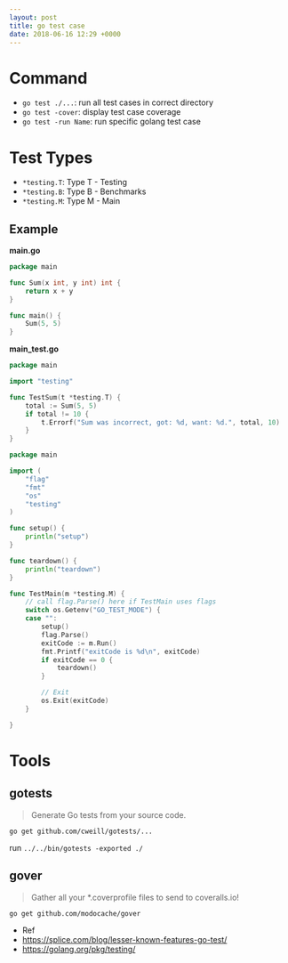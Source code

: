 ```yaml
---
layout: post
title: go test case
date: 2018-06-16 12:29 +0000
---
```


# Command
* `go test ./...`: run all test cases in correct directory
* `go test -cover`: display test case coverage
* `go test -run Name`: run specific golang test case

# Test Types
* `*testing.T`: Type T - Testing
* `*testing.B`: Type B - Benchmarks
* `*testing.M`: Type M - Main





## Example
**main.go**

```go
package main

func Sum(x int, y int) int {
	return x + y
}

func main() {
	Sum(5, 5)
}

```


**main_test.go**

```go
package main

import "testing"

func TestSum(t *testing.T) {
	total := Sum(5, 5)
	if total != 10 {
		t.Errorf("Sum was incorrect, got: %d, want: %d.", total, 10)
	}
}

```

```go
package main

import (
	"flag"
	"fmt"
	"os"
	"testing"
)

func setup() {
	println("setup")
}

func teardown() {
	println("teardown")
}

func TestMain(m *testing.M) {
	// call flag.Parse() here if TestMain uses flags
	switch os.Getenv("GO_TEST_MODE") {
	case "":
		setup()
		flag.Parse()
		exitCode := m.Run()
		fmt.Printf("exitCode is %d\n", exitCode)
		if exitCode == 0 {
			teardown()
		}

		// Exit
		os.Exit(exitCode)
	}

}

```

# Tools

## gotests
> Generate Go tests from your source code.

`go get github.com/cweill/gotests/...`

run 
`../../bin/gotests -exported ./`


## gover
> Gather all your *.coverprofile files to send to coveralls.io!

`go get github.com/modocache/gover`


- Ref
 - https://splice.com/blog/lesser-known-features-go-test/
 - https://golang.org/pkg/testing/